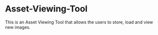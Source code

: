 # Asset-Viewing-Tool
This is an Asset Viewing Tool that allows the users to store, load and view new images.
